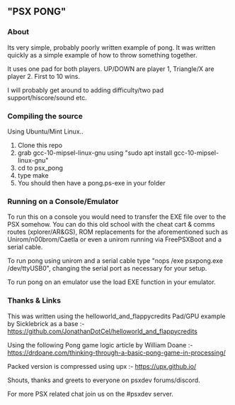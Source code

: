 
## "PSX PONG"

### About

Its very simple, probably poorly written example of pong. It was written quickly as a simple example of how to throw something together.

It uses one pad for both players. UP/DOWN are player 1, Triangle/X are player 2. First to 10 wins.

I will probably get around to adding difficulty/two pad support/hiscore/sound etc.

### Compiling the source

Using Ubuntu/Mint Linux.. 

1. Clone this repo 
2. grab gcc-10-mipsel-linux-gnu using  "sudo apt install gcc-10-mipsel-linux-gnu"
3. cd to psx_pong
4. type make
5. You should then have a pong.ps-exe in your folder

### Running on a Console/Emulator

To run this on a console you would need to transfer the EXE file over to the PSX somehow. You can do this old school with the cheat cart & comms routes (xplorer/AR&GS), ROM replacements for the aforementioned such as Unirom/n00brom/Caetla or even a unirom running via FreePSXBoot and a serial cable. 

To run pong using unirom and a serial cable type "nops /exe psxpong.exe /dev/ttyUSB0", changing the serial port as necessary for your setup.

To run pong on an emulator use the load EXE function in your emulator.

### Thanks & Links

This was written using the helloworld_and_flappycredits Pad/GPU example by Sicklebrick as a base :-
https://github.com/JonathanDotCel/helloworld_and_flappycredits

Using the following Pong game logic article by William Doane :-
https://drdoane.com/thinking-through-a-basic-pong-game-in-processing/

Packed version is compressed using upx :- 
https://upx.github.io/

Shouts, thanks and greets to everyone on psxdev forums/discord.

For more PSX related chat join us on the #psxdev server.
